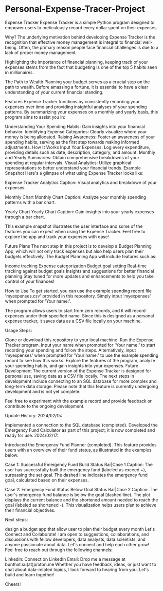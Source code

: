 # Personal-Expense-Tracer-Project
Expense Tracker
Expense Tracker is a simple Python program designed to empower users to meticulously record every dollar spent on their expenses.

Why?
The underlying motivation behind developing Expense Tracker is the recognition that effective money management is integral to financial well-being. Often, the primary reason people face financial challenges is due to a lack of proper money management.

Highlighting the importance of financial planning, keeping track of your expenses stems from the fact that budgeting is one of the top 5 habits seen in millionaires.

The Path to Wealth
Planning your budget serves as a crucial step on the path to wealth. Before amassing a fortune, it is essential to have a clear understanding of your current financial standing.

Features
Expense Tracker functions by consistently recording your expenses over time and providing insightful analyses of your spending patterns. By summarizing your expenses on a monthly and yearly basis, this program aims to assist you in:

Understanding Your Spending Habits: Gain insights into your financial behavior.
Identifying Expense Categories: Clearly visualize where your money is being allocated.
Raising Awareness: Foster an awareness of your spending habits, serving as the first step towards making informed adjustments.
How It Works
Input Your Expenses: Log every expenditure, providing details such as date, description, category, and amount.
Monthly and Yearly Summaries: Obtain comprehensive breakdowns of your spending at regular intervals.
Visual Analytics: Utilize graphical representations to better understand your financial trends.
Example Snapshot
Here's a glimpse of what using Expense Tracker looks like:

Expense Tracker Analytics Caption: Visual analytics and breakdown of your expenses

Monthly Chart
Monthly Chart Caption: Analyze your monthly spending patterns with a bar chart.

Yearly Chart
Yearly Chart Caption: Gain insights into your yearly expenses through a bar chart.

This example snapshot illustrates the user interface and some of the features you can expect when using the Expense Tracker. Feel free to explore the app and track your expenses with ease!

Future Plans
The next step in this project is to develop a Budget Planning App, which will not only track expenses but also help users plan their budgets effectively. The Budget Planning App will include features such as:

Income tracking
Expense categorization
Budget goal setting
Real-time tracking against budget goals
Insights and suggestions for better financial planning
Stay tuned for more updates and enhancements to help you take control of your finances!

How to Use
To get started, you can use the example spending record file 'myexpenses.csv' provided in this repository. Simply input 'myexpenses' when prompted for 'Your name:'.

The program allows users to start from zero records, and it will record expenses under their specified name. Since this is designed as a personal expense tracker, it saves data as a CSV file locally on your machine.

Usage Steps:

Clone or download this repository to your local machine.
Run the Expense Tracker program.
Input your name when prompted for 'Your name:' to start recording your spending and follow the steps.
Alternatively, input 'myexpenses' when prompted for 'Your name:' to use the example spending record to see how this works.
Explore the features of the program, analyze your spending habits, and gain insights into your expenses.
Future Development
The current version of the Expense Tracker is designed for personal use, saving data as a CSV file locally. The next steps in development include connecting to an SQL database for more complex and long-term data storage. Please note that this feature is currently undergoing development and is not yet complete.

Feel free to experiment with the example record and provide feedback or contribute to the ongoing development.

Update History: 2024/02/15:

Implemented a connection to the SQL database (completed).
Developed the Emergency Fund Calculator as part of this project; it is now completed and ready for use.
2024/02/17:

Introduced the Emergency Fund Planner (completed).
This feature provides users with an overview of their fund status, as illustrated in the examples below:

Case 1: Successful Emergency Fund Build Status Bar|Case 1 Caption: The user has successfully built the emergency fund (labeled as exceed +), surpassing the set goal. The dashed line indicates the emergency fund goal, calculated based on their expenses.

Case 2: Emergency Fund Status Below Goal Status Bar|Case 2 Caption: The user's emergency fund balance is below the goal (dashed line). The plot displays the current balance and the shortened amount needed to reach the goal (labeled as shortened -). This visualization helps users plan to achieve their financial objectives.

Next steps:

design a budget app that allow user to plan their budget every month
Let's Connect and Collaborate!
I am open to suggestions, collaborations, and discussions with fellow developers, data analysts, data scientists, and anyone passionate about data. Let's connect and help each other grow! Feel free to reach out through the following channels:

LinkedIn: Connect on LinkedIn
Email: Drop me a message at bunthot.su(at)proton.me
Whether you have feedback, ideas, or just want to chat about data-related topics, I look forward to hearing from you. Let's build and learn together!

Cheers!
